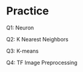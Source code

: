 # Practice 
Q1: Neuron                                     
         
Q2: K Nearest Neighbors   
 
Q3: K-means 

Q4: TF Image Preprocessing     

